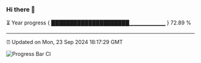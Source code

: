 ### Hi there 👋

⏳ Year progress { █████████████████████▁▁▁▁▁▁▁▁▁ } 72.89 %

---

⏰ Updated on Mon, 23 Sep 2024 18:17:29 GMT

![Progress Bar CI](https://github.com/liununu/liununu/workflows/Progress%20Bar%20CI/badge.svg)
